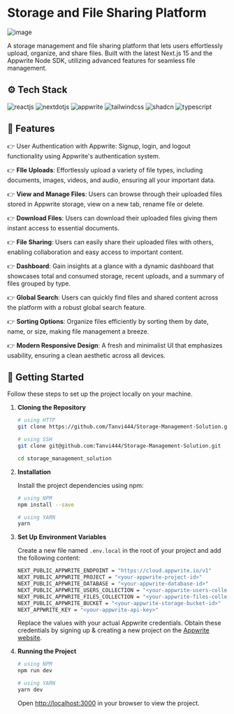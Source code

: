# Storage and File Sharing Platform

![image](https://github.com/user-attachments/assets/55db9bec-e7aa-4ddc-9293-dcbcf8b74151)

A storage management and file sharing platform that lets users effortlessly upload, organize, and share files. Built with the latest Next.js 15 and the Appwrite Node SDK, utilizing advanced features for seamless file management.

## ⚙️ Tech Stack

![reactjs](https://img.shields.io/badge/-React_19-20232A?style=for-the-badge&logo=react&logoColor=61DAFB)
![nextdotjs](https://img.shields.io/badge/-Next.JS_15-black?style=for-the-badge&logoColor=white&logo=nextdotjs&color=000000)
![appwrite](https://img.shields.io/badge/-Appwrite-black?style=for-the-badge&logoColor=white&logo=appwrite&color=FD366E)
![tailwindcss](https://img.shields.io/badge/-Tailwind_CSS-black?style=for-the-badge&logoColor=white&logo=tailwindcss&color=06B6D4)
![shadcn](https://img.shields.io/badge/shadcn%2Fui-000000?style=for-the-badge&logo=shadcnui&logoColor=white)
![typescript](https://img.shields.io/badge/-TypeScript-black?style=for-the-badge&logoColor=white&logo=typescript&color=3178C6)

## 🔋 Features

👉 User Authentication with Appwrite: Signup, login, and logout functionality using Appwrite's authentication system.

👉 **FIle Uploads**: Effortlessly upload a variety of file types, including documents, images, videos, and audio, ensuring all your important data.

👉 **View and Manage Files**: Users can browse through their uploaded files stored in Appwrite storage, view on a new tab, rename file or delete.

👉 **Download Files**: Users can download their uploaded files giving them instant access to essential documents.

👉 **File Sharing**: Users can easily share their uploaded files with others, enabling collaboration and easy access to important content.

👉 **Dashboard**: Gain insights at a glance with a dynamic dashboard that showcases total and consumed storage, recent uploads, and a summary of files grouped by type.

👉 **Global Search**: Users can quickly find files and shared content across the platform with a robust global search feature.

👉 **Sorting Options**: Organize files efficiently by sorting them by date, name, or size, making file management a breeze.

👉 **Modern Responsive Design**: A fresh and minimalist UI that emphasizes usability, ensuring a clean aesthetic across all devices.

## 🤸 Getting Started

Follow these steps to set up the project locally on your machine.

1. **Cloning the Repository**
  
    ```bash
    # using HTTP
    git clone https://github.com/Tanvi444/Storage-Management-Solution.git
    
    # using SSH
    git clone git@github.com:Tanvi444/Storage-Management-Solution.git
    
    cd storage_management_solution
    ```

2. **Installation**

   Install the project dependencies using npm:

    ```bash
    # using NPM
    npm install --save

    # using YARN
    yarn
    ```

3. **Set Up Environment Variables**

   Create a new file named `.env.local` in the root of your project and add the following content:
    
    ```bash
    NEXT_PUBLIC_APPWRITE_ENDPOINT = "https://cloud.appwrite.io/v1"
    NEXT_PUBLIC_APPWRITE_PROJECT = "<your-appwrite-project-id>"
    NEXT_PUBLIC_APPWRITE_DATABASE = "<your-appwrite-database-id>"
    NEXT_PUBLIC_APPWRITE_USERS_COLLECTION = "<your-appwrite-users-collection-id>"
    NEXT_PUBLIC_APPWRITE_FILES_COLLECTION = "<your-appwrite-files-collection-id>"
    NEXT_PUBLIC_APPWRITE_BUCKET = "<your-appwrite-storage-bucket-id>"
    NEXT_APPWRITE_KEY = "<your-appwrite-api-key>"
    ```
    
    Replace the values with your actual Appwrite credentials. Obtain these credentials by signing up & creating a new project on the [Appwrite website](https://appwrite.io/).

4. **Running the Project**

    ```bash
    # using NPM
    npm run dev
    
    # using YARN
    yarn dev
    ```

    Open [http://localhost:3000](http://localhost:3000) in your browser to view the project.
